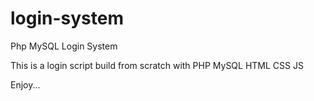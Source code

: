 # login-system
Php MySQL Login System

This is a login script build from scratch with PHP MySQL HTML CSS JS

Enjoy...

